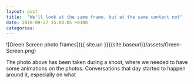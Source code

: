 ```yaml
---
layout: post
title:  "We'll look at the same frame, but at the same content not"
date: 2018-09-27 15:08:05 +0100
categories:
---
```


![Green Screen photo frames]({{ site.url }}{{site.baseurl}}/assets/Green-Screen.png)



The photo above has been taken during a shoot, where we needed to have some animations on the photos. Conversations that day started to happen around it, especially on what
